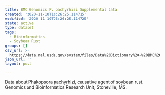 ```yaml
---
title: BMC Genomics P. pachyrhizi Supplemental Data
created: '2020-11-10T16:26:25.114715'
modified: '2020-11-10T16:26:25.114725'
state: active
type: dataset
tags:
  - Bioinformatics
  - Soybean Rust
groups: []
csv_url: >-
  https://data.nal.usda.gov/system/files/Data%20Dictionary%20-%20BMC%20Genomics%20P.%20pachyrhizi%20Supplemental%20Data.csv
json_url: ''
layout: post

---
```

<p>Data about Phakopsora pachyrhizi, causative agent of soybean rust. Genomics and Bioinformatics Research Unit, Stoneville, MS.</p>

